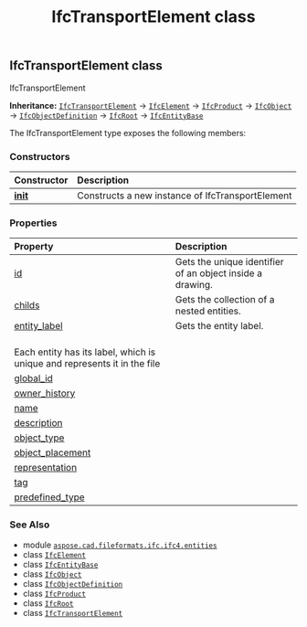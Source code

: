 ﻿---
title: IfcTransportElement class
second_title: Aspose.CAD for Python via .NET API References
description: 
type: docs
weight: 7300
url: /python-net/aspose.cad.fileformats.ifc.ifc4.entities/ifctransportelement/
is_root: false
---

## IfcTransportElement class

IfcTransportElement



**Inheritance:** [`IfcTransportElement`](/cad/python-net/aspose.cad.fileformats.ifc.ifc4.entities/ifctransportelement) → 
[`IfcElement`](/cad/python-net/aspose.cad.fileformats.ifc.ifc4.entities/ifcelement) → 
[`IfcProduct`](/cad/python-net/aspose.cad.fileformats.ifc.ifc4.entities/ifcproduct) → 
[`IfcObject`](/cad/python-net/aspose.cad.fileformats.ifc.ifc4.entities/ifcobject) → 
[`IfcObjectDefinition`](/cad/python-net/aspose.cad.fileformats.ifc.ifc4.entities/ifcobjectdefinition) → 
[`IfcRoot`](/cad/python-net/aspose.cad.fileformats.ifc.ifc4.entities/ifcroot) → 
[`IfcEntityBase`](/cad/python-net/aspose.cad.fileformats.ifc/ifcentitybase)



The IfcTransportElement type exposes the following members:

### Constructors
| Constructor | Description |
| :- | :- |
| [__init__](/cad/python-net/aspose.cad.fileformats.ifc.ifc4.entities/ifctransportelement/__init__/#) | Constructs a new instance of IfcTransportElement |


### Properties
| Property | Description |
| :- | :- |
| [id](/cad/python-net/aspose.cad.fileformats.ifc.ifc4.entities/ifctransportelement/id) | Gets the unique identifier of an object inside a drawing. |
| [childs](/cad/python-net/aspose.cad.fileformats.ifc.ifc4.entities/ifctransportelement/childs) | Gets the collection of a nested entities. |
| [entity_label](/cad/python-net/aspose.cad.fileformats.ifc.ifc4.entities/ifctransportelement/entity_label) | Gets the entity label.<br/>Each entity has its label, which is unique and represents it in the file |
| [global_id](/cad/python-net/aspose.cad.fileformats.ifc.ifc4.entities/ifctransportelement/global_id) |  |
| [owner_history](/cad/python-net/aspose.cad.fileformats.ifc.ifc4.entities/ifctransportelement/owner_history) |  |
| [name](/cad/python-net/aspose.cad.fileformats.ifc.ifc4.entities/ifctransportelement/name) |  |
| [description](/cad/python-net/aspose.cad.fileformats.ifc.ifc4.entities/ifctransportelement/description) |  |
| [object_type](/cad/python-net/aspose.cad.fileformats.ifc.ifc4.entities/ifctransportelement/object_type) |  |
| [object_placement](/cad/python-net/aspose.cad.fileformats.ifc.ifc4.entities/ifctransportelement/object_placement) |  |
| [representation](/cad/python-net/aspose.cad.fileformats.ifc.ifc4.entities/ifctransportelement/representation) |  |
| [tag](/cad/python-net/aspose.cad.fileformats.ifc.ifc4.entities/ifctransportelement/tag) |  |
| [predefined_type](/cad/python-net/aspose.cad.fileformats.ifc.ifc4.entities/ifctransportelement/predefined_type) |  |



### See Also
* module [`aspose.cad.fileformats.ifc.ifc4.entities`](..)
* class [`IfcElement`](/cad/python-net/aspose.cad.fileformats.ifc.ifc4.entities/ifcelement)
* class [`IfcEntityBase`](/cad/python-net/aspose.cad.fileformats.ifc/ifcentitybase)
* class [`IfcObject`](/cad/python-net/aspose.cad.fileformats.ifc.ifc4.entities/ifcobject)
* class [`IfcObjectDefinition`](/cad/python-net/aspose.cad.fileformats.ifc.ifc4.entities/ifcobjectdefinition)
* class [`IfcProduct`](/cad/python-net/aspose.cad.fileformats.ifc.ifc4.entities/ifcproduct)
* class [`IfcRoot`](/cad/python-net/aspose.cad.fileformats.ifc.ifc4.entities/ifcroot)
* class [`IfcTransportElement`](/cad/python-net/aspose.cad.fileformats.ifc.ifc4.entities/ifctransportelement)
